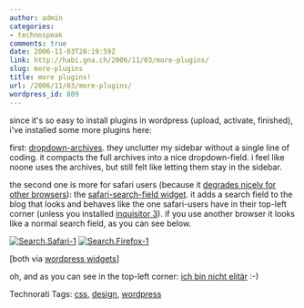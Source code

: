```yaml
---
author: admin
categories:
- technospeak
comments: true
date: 2006-11-03T20:19:59Z
link: http://habi.gna.ch/2006/11/03/more-plugins/
slug: more-plugins
title: more plugins!
url: /2006/11/03/more-plugins/
wordpress_id: 809
---
```


since it's so easy to install plugins in wordpress (upload, activate, finished), i've installed some more plugins here:

first: [dropdown-archives](http://reidab.com/2006/10/dropdown-archives-widget/). they unclutter my sidebar without a single line of coding. it compacts the full archives into a nice dropdown-field. i feel like noone uses the archives, but still felt like letting them stay in the sidebar.

the second one is more for safari users (because it [degrades nicely for other browsers](http://www.bartelme.at/journal/archive/safaris_search_field/)): the [safari-search-field widget](http://reidab.com/2006/10/safari-search-field-widget/). it adds a search field to the blog that looks and behaves like the one safari-users have in their top-left corner (unless you installed [inquisitor 3](http://www.inquisitorx.com/safari/)). if you use another browser it looks like a normal search field, as you can see below.

[![Search.Safari-1](http://habi.gna.ch/wp-content/uploads/2006/11/images/search.safari-1-tm.jpg)](http://habi.gna.ch/wp-content/uploads/2006/11/images/search.safari-1.jpg)   [![Search.Firefox-1](http://habi.gna.ch/wp-content/uploads/2006/11/images/search.firefox-1-tm.jpg)](http://habi.gna.ch/wp-content/uploads/2006/11/images/search.firefox-1.jpg)
  
[both via [wordpress widgets](http://widgets.wordpress.com)]

oh, and as you can see in the top-left corner: [ich bin nicht elitär](http://www.p4x.ch/elitaer/nicht_elitaer.htm) :-)



Technorati Tags: [css](http://www.technorati.com/tag/css), [design](http://www.technorati.com/tag/design), [wordpress](http://www.technorati.com/tag/wordpress)
